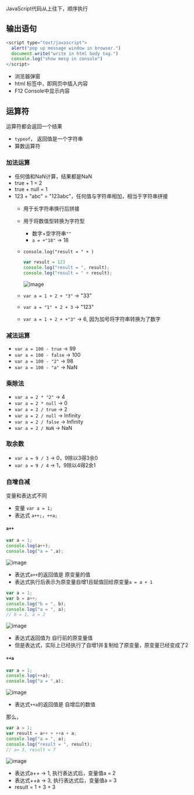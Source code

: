 
JavaScript代码从上往下，顺序执行

## 输出语句

```javascript
<script type="text/javascript">
  alert("pop up message window in browser.")
  document.write("write in html body tag.")
  console.log("show mesg in console")
</script>
```
- 浏览器弹窗
- html <body> 标签中，即网页中插入内容
- F12 Console中显示内容


## 运算符
运算符都会返回一个结果
- `typeof`， 返回值是一个字符串
- 算数运算符

### 加法运算
- 任何值和NaN计算，结果都是NaN
- true + 1 = 2
- true + null = 1
- 123 + "abc" = "123abc"，任何值与字符串相加，相当于字符串拼接
  - 用于长字符串换行后拼接
  - 用于将数值型转换为字符型
    - 数字+空字符串`""`
    - `a = +"18"` -> 18
  - `console.log("result = " + )`
    ```javascript      
    var result = 123
    console.log("result = ", result);
    console.log("result = " + result);
    ```
    ![image](https://user-images.githubusercontent.com/26485327/72709824-0bb2cb00-3ba9-11ea-8cb3-868061b9203c.png)

  - `var a = 1 + 2 + "3"` -> "33"
  - `var a = "1" + 2 + 3` -> "123"
  - `var a = 1 + 2 + +"3"` -> 6, 因为加号将字符串转换为了数字
  
### 减法运算
- `var a = 100 - true` -> 99
- `var a = 100 - false` -> 100
- `var a = 100 - "2"` -> 98
- `var a = 100 - "a"` -> NaN


### 乘除法
- `var a = 2 * "2"` -> 4
- `var a = 2 * null` -> 0
- `var a = 2 / true` -> 2
- `var a = 2 / null` -> Infinity
- `var a = 2 / false` -> Infinity
- `var a = 2 / NaN` -> NaN

### 取余数

- `var a = 9 / 3` -> 0，9除以3得3余0
- `var a = 9 / 4` -> 1，9除以4得2余1

### 自增自减
变量和表达式不同
- 变量 `var a = 1;`
- 表达式 `a++;`，`++a;`

#### `a++`
```javascript
var a = 1;
console.log(a++);
console.log("a = ",a);
```
![image](https://user-images.githubusercontent.com/26485327/72712517-8d592780-3bae-11ea-93d8-6de464f313bc.png)
- 表达式`a++`的返回值是 原变量的值
- 表达式执行后表示为原变量自增1且赋值回给原变量`a = a + 1`

```javascript
var a = 1;
var b = a++;
console.log("b = ", b);
console.log("a = ", a);
// b = 1, a = 2
```
![image](https://user-images.githubusercontent.com/26485327/72713423-5d128880-3bb0-11ea-94c1-3d4bc5bed96d.png)
- 表达式返回值为 自行前的原变量值
- 但是表达式，实际上已经执行了自增1并复制给了原变量，原变量已经变成了2

#### `++a`
```javascript
var a = 1;
console.log(++a);
console.log("a = ",a);
```
![image](https://user-images.githubusercontent.com/26485327/72712684-e1fca280-3bae-11ea-8bb5-ef913a329155.png)
- 表达式`++a`的返回值是 自增后的数值

那么，
```javascript
var a = 1;
var result = a++ + ++a + a;
console.log("a = ", a);
console.log("result = ", result);
// a= 3, result = 7
```
![image](https://user-images.githubusercontent.com/26485327/72713829-11141380-3bb1-11ea-99e2-4cf8342b2e00.png)
- 表达式a++ -> 1, 执行表达式后，变量值a = 2
- 表达式++a -> 3, 执行表达式后，变量值a = 3
- result = 1 + 3 + 3



